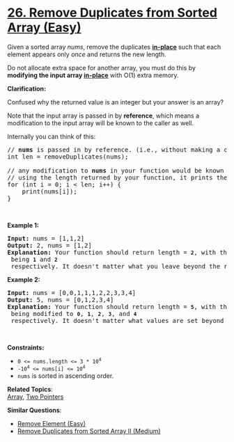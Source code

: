 # [26. Remove Duplicates from Sorted Array (Easy)](https://leetcode.com/problems/remove-duplicates-from-sorted-array/)

<p>Given a sorted array <em>nums</em>, remove the duplicates <a href="https://en.wikipedia.org/wiki/In-place_algorithm" target="_blank"><strong>in-place</strong></a> such that each element appears only <em>once</em> and returns the new length.</p>

<p>Do not allocate extra space for another array, you must do this by <strong>modifying the input array <a href="https://en.wikipedia.org/wiki/In-place_algorithm" target="_blank">in-place</a></strong> with O(1) extra memory.</p>

<p><strong>Clarification:</strong></p>

<p>Confused why the returned value is an integer but your answer is an array?</p>

<p>Note that the input array is passed in by <strong>reference</strong>, which means a modification to the input array will be known to the caller as well.</p>

<p>Internally you can think of this:</p>

<pre>// <strong>nums</strong> is passed in by reference. (i.e., without making a copy)
int len = removeDuplicates(nums);

// any modification to <strong>nums</strong> in your function would be known by the caller.
// using the length returned by your function, it prints the first <strong>len</strong> elements.
for (int i = 0; i &lt; len; i++) {
&nbsp; &nbsp; print(nums[i]);
}</pre>

<p>&nbsp;</p>
<p><strong>Example 1:</strong></p>

<pre><strong>Input:</strong> nums = [1,1,2]
<strong>Output:</strong> 2, nums = [1,2]
<strong>Explanation:</strong>&nbsp;Your function should return length = <strong><code>2</code></strong>, with the first two elements of <em><code>nums</code></em> being <strong><code>1</code></strong> and <strong><code>2</code></strong> respectively. It doesn't matter what you leave beyond the returned length.
</pre>

<p><strong>Example 2:</strong></p>

<pre><strong>Input:</strong> nums = [0,0,1,1,1,2,2,3,3,4]
<strong>Output:</strong> 5, nums = [0,1,2,3,4]
<strong>Explanation:</strong>&nbsp;Your function should return length = <strong><code>5</code></strong>, with the first five elements of <em><code>nums</code></em> being modified to&nbsp;<strong><code>0</code></strong>, <strong><code>1</code></strong>, <strong><code>2</code></strong>, <strong><code>3</code></strong>, and&nbsp;<strong><code>4</code></strong> respectively. It doesn't matter what values are set beyond&nbsp;the returned length.
</pre>

<p>&nbsp;</p>
<p><strong>Constraints:</strong></p>

<ul>
	<li><code>0 &lt;= nums.length &lt;= 3 * 10<sup>4</sup></code></li>
	<li><code>-10<sup>4</sup> &lt;= nums[i] &lt;= 10<sup>4</sup></code></li>
	<li><code>nums</code>&nbsp;is sorted in ascending order.</li>
</ul>

**Related Topics**:  
[Array](https://leetcode.com/tag/array/), [Two Pointers](https://leetcode.com/tag/two-pointers/)

**Similar Questions**:

- [Remove Element (Easy)](https://leetcode.com/problems/remove-element/)
- [Remove Duplicates from Sorted Array II (Medium)](https://leetcode.com/problems/remove-duplicates-from-sorted-array-ii/)
